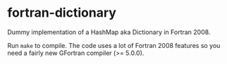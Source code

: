 # fortran-dictionary
Dummy implementation of a HashMap aka Dictionary in Fortran 2008.

Run `make` to compile. The code uses a lot of Fortran 2008 features so you need a fairly new GFortran compiler (>= 5.0.0).
